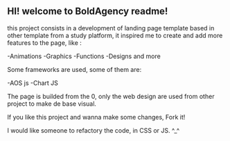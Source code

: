 ## HI! welcome to BoldAgency readme!

this project consists in a development of landing page template based in other template from a study platform, it inspired me to create and add more features to the page, like :

-Animations
-Graphics
-Functions
-Designs and more

Some frameworks are used, some of them are:

-AOS js
-Chart JS

The page is builded from the 0, only the web design are used from other project to make de base visual.

If you like this project and wanna make some changes, Fork it!

I would like someone to refactory the code, in CSS or JS. ^\_^
